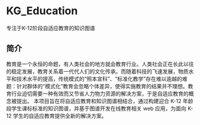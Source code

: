 # KG_Education   
专注于K-12阶段自适应教育的知识图谱  

## 简介  
教育是一个永恒的命题，有人类社会的地方就会教育行业。人类社会正在长此以往的稳定发展，教育关系着一代代人们的文化传承。而随着科技的飞速发展，物质水平和技术水平的提高，传统模式的“照本宣科”、“标准化教学”存在难以逾越的难题：针对群体的“模式化”教育会忽略个体差异，使得实施教育的结果并不理想。教育行业迫切需要一种有效而又节省人力物力资源的解决方案，于是自适应教育的概念被提出。
本项目旨在将自适应教育和知识图谱相结合，通过构建迎合 K-12 年龄段学生课标标准的知识图谱，并基于图谱开发在线教育相关 web 应用，为面向 K-12 学生的自适应教育提供全新的解决方案。  